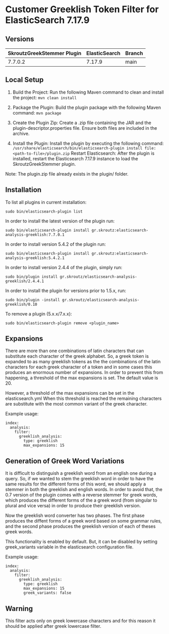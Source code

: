 Customer Greeklish Token Filter for ElasticSearch 7.17.9
========================================

Versions
--------

SkroutzGreekStemmer Plugin | ElasticSearch | Branch
---------------------------|---------------|--------|
7.7.0.2                    | 7.17.9        | main   |


Local Setup
-----------
1) Build the Project: Run the following Maven command to clean and install the project:
   ```mvn clean install```

2) Package the Plugin: Build the plugin package with the following Maven command:
   ```mvn package```

3) Create the Plugin Zip: Create a .zip file containing the JAR and the plugin-descriptor.properties file. Ensure both files are included in the archive.

4) Install the Plugin: Install the plugin by executing the following command:
   ```/usr/share/elasticsearch/bin/elasticsearch-plugin install file:<path-to-file>/plugin.zip```
   Restart Elasticsearch: After the plugin is installed, restart the Elasticsearch 7.17.9 instance to load the SkroutzGreekStemmer plugin.

Note: The plugin.zip file already exists in the plugin/ folder.


Installation
-------------

To list all plugins in current installation:

    sudo bin/elasticsearch-plugin list

In order to install the latest version of the plugin run:

    sudo bin/elasticsearch-plugin install gr.skroutz:elasticsearch-analysis-greeklish:7.7.0.1

In order to install version 5.4.2 of the plugin run:

    sudo bin/elasticsearch-plugin install gr.skroutz:elasticsearch-analysis-greeklish:5.4.2.1

In order to install version 2.4.4 of the plugin, simply run:

    sudo bin/plugin install gr.skroutz/elasticsearch-analysis-greeklish/2.4.4.1

In order to install the plugin for versions prior to 1.5.x, run:

    sudo bin/plugin -install gr.skroutz/elasticsearch-analysis-greeklish/0.10

To remove a plugin (5.x.x/7.x.x):

    sudo bin/elasticsearch-plugin remove <plugin_name>

Expansions
----------

There are more than one combinations of latin characters that can substitute
each character of the greek alphabet. So, a greek token is expanded to as many
greeklish tokens as the the combinations of the latin characters for each
greek character of a token and in some cases this produces an enormous number
of expansions. In order to prevent this from happening, a threshold of the max
expansions is set.  The default value is 20.

However, a threshold of the max expansions can be set in the elasticsearch.yml
When this threshold is reached the remaining characters are substitute with
the most common variant of the greek character.

Example usage:

	index:
	  analysis:
	    filter:
	      greeklish_analysis:
	        type: greeklish
	        max_expansions: 15

Generation of Greek Word Variations
-----------------------------------

It is difficult to distinguish a greeklish word from an english one during a
query. So, if we wanted to stem the greeklish word in order to have the same
results for the different forms of this word, we should apply a stemmer in
both the greeklish and english words. In order to avoid that, the 0.7 version
of the plugin comes with a reverse stemmer for greek words, which produces the
different forms of the a greek word (from singular to plural and vice versa)
in order to produce their greeklish version.

Now the greeklish word converter has two phases. The first phase produces the
diffent forms of a greek word based on some grammar rules, and the second
phase produces the greeklish version of each of theses greek words.

This functionality is enabled by default. But, it can be disabled by setting
greek\_variants variable in the elasticsearch configuration file.

Example usage:

	index:
	  analysis:
	    filter:
	      greeklish_analysis:
	        type: greeklish
	        max_expansions: 15
	        greek_variants: false

Warning
-------

This filter acts only on greek lowercase characters and for this reason it
should be applied after greek lowercase filter.

